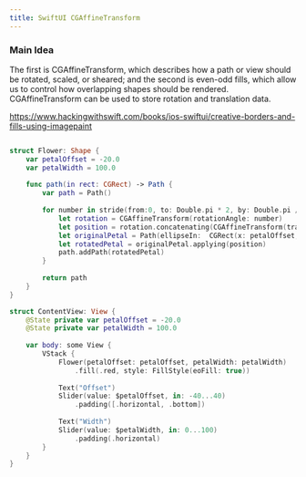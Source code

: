 ```yaml
---
title: SwiftUI CGAffineTransform
---
```


### Main Idea

The first is CGAffineTransform, which describes how a path or view should be rotated, scaled, or sheared; and the second is even-odd fills, which allow us to control how overlapping shapes should be rendered.  CGAffineTransform can be used to store rotation and translation data.

https://www.hackingwithswift.com/books/ios-swiftui/creative-borders-and-fills-using-imagepaint
```swift

struct Flower: Shape {
    var petalOffset = -20.0
    var petalWidth = 100.0
    
    func path(in rect: CGRect) -> Path {
        var path = Path()
        
        for number in stride(from:0, to: Double.pi * 2, by: Double.pi / 8) {
            let rotation = CGAffineTransform(rotationAngle: number)
            let position = rotation.concatenating(CGAffineTransform(translationX: rect.width / 2, y: rect.height / 2))
            let originalPetal = Path(ellipseIn:  CGRect(x: petalOffset, y: 0, width: petalWidth, height: rect.width / 2))
            let rotatedPetal = originalPetal.applying(position)
            path.addPath(rotatedPetal)
        }
        
        return path
    }
}

struct ContentView: View {
    @State private var petalOffset = -20.0
    @State private var petalWidth = 100.0
    
    var body: some View {
        VStack {
            Flower(petalOffset: petalOffset, petalWidth: petalWidth)
                .fill(.red, style: FillStyle(eoFill: true))
            
            Text("Offset")
            Slider(value: $petalOffset, in: -40...40)
                .padding([.horizontal, .bottom])
            
            Text("Width")
            Slider(value: $petalWidth, in: 0...100)
                .padding(.horizontal)
        }
    }
}
```
